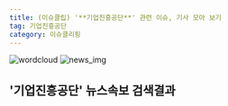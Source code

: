 ```yaml
---
title: (이슈클립) '**기업진흥공단**' 관련 이슈, 기사 모아 보기
tag: 기업진흥공단
category: 이슈클리핑
---
```

![wordcloud](https://s3.ap-northeast-2.amazonaws.com/lyrics101-wordcloud/2018-09-07-1536258162.png)
![news_img](https://user-images.githubusercontent.com/42597476/44507050-1206f400-a6e4-11e8-8d98-7ffbfebb353f.png)
## **'**기업진흥공단**'** 뉴스속보 검색결과

